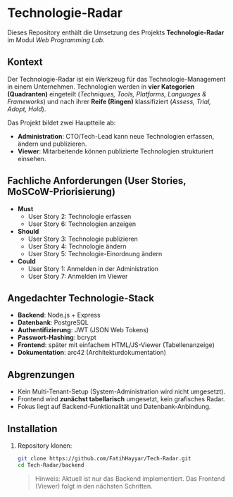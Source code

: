 # Technologie-Radar

Dieses Repository enthält die Umsetzung des Projekts **Technologie-Radar** im Modul _Web Programming Lab_.

## Kontext

Der Technologie-Radar ist ein Werkzeug für das Technologie-Management in einem Unternehmen.
Technologien werden in **vier Kategorien (Quadranten)** eingeteilt (_Techniques, Tools, Platforms, Languages & Frameworks_)
und nach ihrer **Reife (Ringen)** klassifiziert (_Assess, Trial, Adopt, Hold_).

Das Projekt bildet zwei Hauptteile ab:

- **Administration**: CTO/Tech-Lead kann neue Technologien erfassen, ändern und publizieren.
- **Viewer**: Mitarbeitende können publizierte Technologien strukturiert einsehen.

## Fachliche Anforderungen (User Stories, MoSCoW-Priorisierung)

- **Must**
  - User Story 2: Technologie erfassen
  - User Story 6: Technologien anzeigen
- **Should**
  - User Story 3: Technologie publizieren
  - User Story 4: Technologie ändern
  - User Story 5: Technologie-Einordnung ändern
- **Could**
  - User Story 1: Anmelden in der Administration
  - User Story 7: Anmelden im Viewer

## Angedachter Technologie-Stack

- **Backend**: Node.js + Express
- **Datenbank**: PostgreSQL
- **Authentifizierung**: JWT (JSON Web Tokens)
- **Passwort-Hashing**: bcrypt
- **Frontend**: später mit einfachem HTML/JS-Viewer (Tabellenanzeige)
- **Dokumentation**: arc42 (Architekturdokumentation)

## Abgrenzungen

- Kein Multi-Tenant-Setup (System-Administration wird nicht umgesetzt).
- Frontend wird **zunächst tabellarisch** umgesetzt, kein grafisches Radar.
- Fokus liegt auf Backend-Funktionalität und Datenbank-Anbindung.

## Installation

1. Repository klonen:
   ```bash
   git clone https://github.com/FatihHayyar/Tech-Radar.git
   cd Tech-Radar/backend
   ```
   > Hinweis: Aktuell ist nur das Backend implementiert.
   > Das Frontend (Viewer) folgt in den nächsten Schritten.
